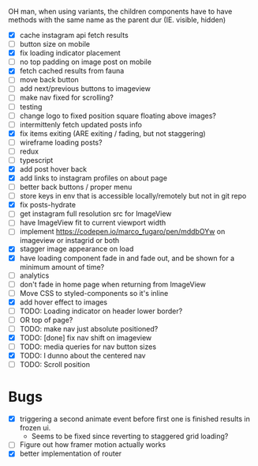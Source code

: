 OH man, when using variants, the children components have to have methods with the same name as the parent dur
(IE. visible, hidden)

- [x] cache instagram api fetch results
- [ ] button size on mobile
- [x] fix loading indicator placement
- [ ] no top padding on image post on mobile
- [x] fetch cached results from fauna
- [ ] move back button
- [ ] add next/previous buttons to imageview
- [ ] make nav fixed for scrolling?
- [ ] testing
- [ ] change logo to fixed position square floating above images?
- [ ] intermittenly fetch updated posts info
- [x] fix items exiting (ARE exiting / fading, but not staggering)
- [ ] wireframe loading posts?
- [ ] redux
- [ ] typescript
- [x] add post hover back
- [x] add links to instagram profiles on about page
- [ ] better back buttons / proper menu
- [ ] store keys in env that is accessible locally/remotely but not in git repo
- [x] fix posts-hydrate
- [ ] get instagram full resolution src for ImageView
- [ ] have ImageView fit to current viewport width
- [ ] implement https://codepen.io/marco_fugaro/pen/mddbOYw on imageview or instagrid or both
- [x] stagger image appearance on load
- [x] have loading component fade in and fade out, and be shown for a minimum amount of time?
- [ ] analytics
- [ ] don't fade in home page when returning from ImageView
- [ ] Move CSS to styled-components so it's inline
- [x] add hover effect to images
- [ ] TODO: Loading indicator on header lower border?
- [ ] OR top of page?
- [ ] TODO: make nav just absolute positioned?
- [x] TODO: [done] fix nav shift on imageview
- [ ] TODO: media queries for nav button sizes
- [x] TODO: I dunno about the centered nav
- [ ] TODO: Scroll position

# Bugs

- [x] triggering a second animate event before first one is finished results in frozen ui.
  - Seems to be fixed since reverting to staggered grid loading?
- [ ] Figure out how framer motion actually works
- [x] better implementation of router

